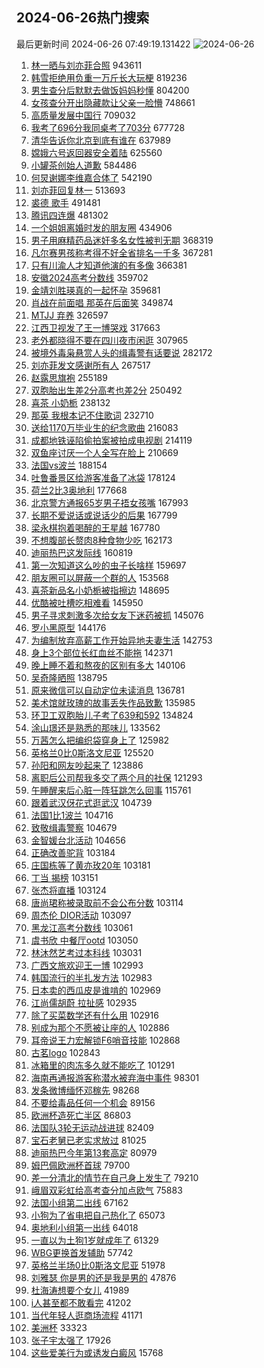 ## 2024-06-26热门搜索 
最后更新时间 2024-06-26 07:49:19.131422 
![2024-06-26](https://imgs-storage.s3.us-east-005.backblazeb2.com/20240626/2024-06-26.png?versionId=4_z8fbbed132d73df8689c40f13_f1095c9863b6ba876_d20240625_m234918_c005_v0501008_t0059_u01719359358918) 
1. [林一晒与刘亦菲合照](https://s.weibo.com/weibo?q=%23%E6%9E%97%E4%B8%80%E6%99%92%E4%B8%8E%E5%88%98%E4%BA%A6%E8%8F%B2%E5%90%88%E7%85%A7%23&t=31&band_rank=1&Refer=top) 943611
1. [韩雪拒绝用负重一万斤长大玩梗](https://s.weibo.com/weibo?q=%23%E9%9F%A9%E9%9B%AA%E6%8B%92%E7%BB%9D%E7%94%A8%E8%B4%9F%E9%87%8D%E4%B8%80%E4%B8%87%E6%96%A4%E9%95%BF%E5%A4%A7%E7%8E%A9%E6%A2%97%23&t=31&band_rank=5&Refer=top) 819236
1. [男生查分后默默去做饭妈妈秒懂](https://s.weibo.com/weibo?q=%23%E7%94%B7%E7%94%9F%E6%9F%A5%E5%88%86%E5%90%8E%E9%BB%98%E9%BB%98%E5%8E%BB%E5%81%9A%E9%A5%AD%E5%A6%88%E5%A6%88%E7%A7%92%E6%87%82%23&t=31&band_rank=2&Refer=top) 804200
1. [女孩查分开出隐藏款让父亲一脸懵](https://s.weibo.com/weibo?q=%23%E5%A5%B3%E5%AD%A9%E6%9F%A5%E5%88%86%E5%BC%80%E5%87%BA%E9%9A%90%E8%97%8F%E6%AC%BE%E8%AE%A9%E7%88%B6%E4%BA%B2%E4%B8%80%E8%84%B8%E6%87%B5%23&t=31&band_rank=6&Refer=top) 748661
1. [高质量发展中国行](https://s.weibo.com/weibo?q=%23%E9%AB%98%E8%B4%A8%E9%87%8F%E5%8F%91%E5%B1%95%E4%B8%AD%E5%9B%BD%E8%A1%8C%23&t=31&band_rank=3&Refer=top) 709032
1. [我考了696分我同桌考了703分](https://s.weibo.com/weibo?q=%23%E6%88%91%E8%80%83%E4%BA%86696%E5%88%86%E6%88%91%E5%90%8C%E6%A1%8C%E8%80%83%E4%BA%86703%E5%88%86%23&t=31&band_rank=4&Refer=top) 677728
1. [清华告诉你北京到底有谁在](https://s.weibo.com/weibo?q=%23%E6%B8%85%E5%8D%8E%E5%91%8A%E8%AF%89%E4%BD%A0%E5%8C%97%E4%BA%AC%E5%88%B0%E5%BA%95%E6%9C%89%E8%B0%81%E5%9C%A8%23&t=31&band_rank=5&Refer=top) 637989
1. [嫦娥六号返回器安全着陆](https://s.weibo.com/weibo?q=%23%E5%AB%A6%E5%A8%A5%E5%85%AD%E5%8F%B7%E8%BF%94%E5%9B%9E%E5%99%A8%E5%AE%89%E5%85%A8%E7%9D%80%E9%99%86%23&t=31&band_rank=3&Refer=top) 625560
1. [小罐茶创始人道歉](https://s.weibo.com/weibo?q=%23%E5%B0%8F%E7%BD%90%E8%8C%B6%E5%88%9B%E5%A7%8B%E4%BA%BA%E9%81%93%E6%AD%89%23&t=31&band_rank=17&Refer=top) 584486
1. [何炅谢娜李维嘉合体了](https://s.weibo.com/weibo?q=%23%E4%BD%95%E7%82%85%E8%B0%A2%E5%A8%9C%E6%9D%8E%E7%BB%B4%E5%98%89%E5%90%88%E4%BD%93%E4%BA%86%23&t=31&band_rank=7&Refer=top) 542190
1. [刘亦菲回复林一](https://s.weibo.com/weibo?q=%23%E5%88%98%E4%BA%A6%E8%8F%B2%E5%9B%9E%E5%A4%8D%E6%9E%97%E4%B8%80%23&t=31&band_rank=8&Refer=top) 513693
1. [裘德 歌手](https://s.weibo.com/weibo?q=%E8%A3%98%E5%BE%B7%20%E6%AD%8C%E6%89%8B&t=31&band_rank=6&Refer=top) 491481
1. [腾讯四连爆](https://s.weibo.com/weibo?q=%23%E8%85%BE%E8%AE%AF%E5%9B%9B%E8%BF%9E%E7%88%86%23&t=31&band_rank=7&Refer=top) 481302
1. [一个姐姐离婚时发的朋友圈](https://s.weibo.com/weibo?q=%E4%B8%80%E4%B8%AA%E5%A7%90%E5%A7%90%E7%A6%BB%E5%A9%9A%E6%97%B6%E5%8F%91%E7%9A%84%E6%9C%8B%E5%8F%8B%E5%9C%88&t=31&band_rank=4&Refer=top) 434906
1. [男子用麻精药品迷奸多名女性被判无期](https://s.weibo.com/weibo?q=%23%E7%94%B7%E5%AD%90%E7%94%A8%E9%BA%BB%E7%B2%BE%E8%8D%AF%E5%93%81%E8%BF%B7%E5%A5%B8%E5%A4%9A%E5%90%8D%E5%A5%B3%E6%80%A7%E8%A2%AB%E5%88%A4%E6%97%A0%E6%9C%9F%23&t=31&band_rank=9&Refer=top) 368319
1. [凡尔赛男孩称考得不好全省排名一千多](https://s.weibo.com/weibo?q=%23%E5%87%A1%E5%B0%94%E8%B5%9B%E7%94%B7%E5%AD%A9%E7%A7%B0%E8%80%83%E5%BE%97%E4%B8%8D%E5%A5%BD%E5%85%A8%E7%9C%81%E6%8E%92%E5%90%8D%E4%B8%80%E5%8D%83%E5%A4%9A%23&t=31&band_rank=10&Refer=top) 367281
1. [只有川渝人才知道他演的有多像](https://s.weibo.com/weibo?q=%E5%8F%AA%E6%9C%89%E5%B7%9D%E6%B8%9D%E4%BA%BA%E6%89%8D%E7%9F%A5%E9%81%93%E4%BB%96%E6%BC%94%E7%9A%84%E6%9C%89%E5%A4%9A%E5%83%8F&t=31&band_rank=12&Refer=top) 366381
1. [安徽2024高考分数线](https://s.weibo.com/weibo?q=%23%E5%AE%89%E5%BE%BD2024%E9%AB%98%E8%80%83%E5%88%86%E6%95%B0%E7%BA%BF%23&t=31&band_rank=10&Refer=top) 359702
1. [金靖刘胜瑛真的一起怀孕](https://s.weibo.com/weibo?q=%23%E9%87%91%E9%9D%96%E5%88%98%E8%83%9C%E7%91%9B%E7%9C%9F%E7%9A%84%E4%B8%80%E8%B5%B7%E6%80%80%E5%AD%95%23&t=31&band_rank=11&Refer=top) 359681
1. [肖战在前面唱 那英在后面笑](https://s.weibo.com/weibo?q=%E8%82%96%E6%88%98%E5%9C%A8%E5%89%8D%E9%9D%A2%E5%94%B1%20%E9%82%A3%E8%8B%B1%E5%9C%A8%E5%90%8E%E9%9D%A2%E7%AC%91&t=31&band_rank=17&Refer=top) 349874
1. [MTJJ 弃养](https://s.weibo.com/weibo?q=MTJJ%20%E5%BC%83%E5%85%BB&t=31&band_rank=13&Refer=top) 326597
1. [江西卫视发了王一博哭戏](https://s.weibo.com/weibo?q=%23%E6%B1%9F%E8%A5%BF%E5%8D%AB%E8%A7%86%E5%8F%91%E4%BA%86%E7%8E%8B%E4%B8%80%E5%8D%9A%E5%93%AD%E6%88%8F%23&t=31&band_rank=14&Refer=top) 317663
1. [老外都晓得不要在四川夜市闲逛](https://s.weibo.com/weibo?q=%23%E8%80%81%E5%A4%96%E9%83%BD%E6%99%93%E5%BE%97%E4%B8%8D%E8%A6%81%E5%9C%A8%E5%9B%9B%E5%B7%9D%E5%A4%9C%E5%B8%82%E9%97%B2%E9%80%9B%23&t=31&band_rank=10&Refer=top) 307965
1. [被境外毒枭悬赏人头的缉毒警有话要说](https://s.weibo.com/weibo?q=%23%E8%A2%AB%E5%A2%83%E5%A4%96%E6%AF%92%E6%9E%AD%E6%82%AC%E8%B5%8F%E4%BA%BA%E5%A4%B4%E7%9A%84%E7%BC%89%E6%AF%92%E8%AD%A6%E6%9C%89%E8%AF%9D%E8%A6%81%E8%AF%B4%23&t=31&band_rank=15&Refer=top) 282172
1. [刘亦菲发文感谢所有人](https://s.weibo.com/weibo?q=%23%E5%88%98%E4%BA%A6%E8%8F%B2%E5%8F%91%E6%96%87%E6%84%9F%E8%B0%A2%E6%89%80%E6%9C%89%E4%BA%BA%23&t=31&band_rank=16&Refer=top) 267517
1. [赵露思旗袍](https://s.weibo.com/weibo?q=%E8%B5%B5%E9%9C%B2%E6%80%9D%E6%97%97%E8%A2%8D&t=31&band_rank=17&Refer=top) 255189
1. [双胞胎出生差2分高考也差2分](https://s.weibo.com/weibo?q=%23%E5%8F%8C%E8%83%9E%E8%83%8E%E5%87%BA%E7%94%9F%E5%B7%AE2%E5%88%86%E9%AB%98%E8%80%83%E4%B9%9F%E5%B7%AE2%E5%88%86%23&t=31&band_rank=10&Refer=top) 250492
1. [喜茶 小奶栀](https://s.weibo.com/weibo?q=%E5%96%9C%E8%8C%B6%20%E5%B0%8F%E5%A5%B6%E6%A0%80&t=31&band_rank=18&Refer=top) 238132
1. [那英 我根本记不住歌词](https://s.weibo.com/weibo?q=%E9%82%A3%E8%8B%B1%20%E6%88%91%E6%A0%B9%E6%9C%AC%E8%AE%B0%E4%B8%8D%E4%BD%8F%E6%AD%8C%E8%AF%8D&t=31&band_rank=41&Refer=top) 232710
1. [送给1170万毕业生的纪念歌曲](https://s.weibo.com/weibo?q=%23%E9%80%81%E7%BB%991170%E4%B8%87%E6%AF%95%E4%B8%9A%E7%94%9F%E7%9A%84%E7%BA%AA%E5%BF%B5%E6%AD%8C%E6%9B%B2%23&t=31&band_rank=26&Refer=top) 216083
1. [成都地铁诬陷偷拍案被拍成电视剧](https://s.weibo.com/weibo?q=%23%E6%88%90%E9%83%BD%E5%9C%B0%E9%93%81%E8%AF%AC%E9%99%B7%E5%81%B7%E6%8B%8D%E6%A1%88%E8%A2%AB%E6%8B%8D%E6%88%90%E7%94%B5%E8%A7%86%E5%89%A7%23&t=31&band_rank=28&Refer=top) 214119
1. [双鱼座讨厌一个人全写在脸上](https://s.weibo.com/weibo?q=%23%E5%8F%8C%E9%B1%BC%E5%BA%A7%E8%AE%A8%E5%8E%8C%E4%B8%80%E4%B8%AA%E4%BA%BA%E5%85%A8%E5%86%99%E5%9C%A8%E8%84%B8%E4%B8%8A%23&t=31&band_rank=19&Refer=top) 210669
1. [法国vs波兰](https://s.weibo.com/weibo?q=%E6%B3%95%E5%9B%BDvs%E6%B3%A2%E5%85%B0&t=31&band_rank=32&Refer=top) 188154
1. [吐鲁番景区给游客准备了冰袋](https://s.weibo.com/weibo?q=%23%E5%90%90%E9%B2%81%E7%95%AA%E6%99%AF%E5%8C%BA%E7%BB%99%E6%B8%B8%E5%AE%A2%E5%87%86%E5%A4%87%E4%BA%86%E5%86%B0%E8%A2%8B%23&t=31&band_rank=10&Refer=top) 178124
1. [荷兰2比3奥地利](https://s.weibo.com/weibo?q=%23%E8%8D%B7%E5%85%B02%E6%AF%943%E5%A5%A5%E5%9C%B0%E5%88%A9%23&t=31&band_rank=18&Refer=top) 177668
1. [北京警方通报65岁男子捂女孩嘴](https://s.weibo.com/weibo?q=%23%E5%8C%97%E4%BA%AC%E8%AD%A6%E6%96%B9%E9%80%9A%E6%8A%A565%E5%B2%81%E7%94%B7%E5%AD%90%E6%8D%82%E5%A5%B3%E5%AD%A9%E5%98%B4%23&t=31&band_rank=20&Refer=top) 167993
1. [长期不爱说话或说话少的后果](https://s.weibo.com/weibo?q=%23%E9%95%BF%E6%9C%9F%E4%B8%8D%E7%88%B1%E8%AF%B4%E8%AF%9D%E6%88%96%E8%AF%B4%E8%AF%9D%E5%B0%91%E7%9A%84%E5%90%8E%E6%9E%9C%23&t=31&band_rank=21&Refer=top) 167799
1. [梁永棋抱着喝醉的王星越](https://s.weibo.com/weibo?q=%23%E6%A2%81%E6%B0%B8%E6%A3%8B%E6%8A%B1%E7%9D%80%E5%96%9D%E9%86%89%E7%9A%84%E7%8E%8B%E6%98%9F%E8%B6%8A%23&t=31&band_rank=49&Refer=top) 167780
1. [不想腹部长赘肉8种食物少吃](https://s.weibo.com/weibo?q=%23%E4%B8%8D%E6%83%B3%E8%85%B9%E9%83%A8%E9%95%BF%E8%B5%98%E8%82%898%E7%A7%8D%E9%A3%9F%E7%89%A9%E5%B0%91%E5%90%83%23&t=31&band_rank=22&Refer=top) 162173
1. [迪丽热巴这发际线](https://s.weibo.com/weibo?q=%23%E8%BF%AA%E4%B8%BD%E7%83%AD%E5%B7%B4%E8%BF%99%E5%8F%91%E9%99%85%E7%BA%BF%23&t=31&band_rank=23&Refer=top) 160819
1. [第一次知道这么吵的虫子长啥样](https://s.weibo.com/weibo?q=%23%E7%AC%AC%E4%B8%80%E6%AC%A1%E7%9F%A5%E9%81%93%E8%BF%99%E4%B9%88%E5%90%B5%E7%9A%84%E8%99%AB%E5%AD%90%E9%95%BF%E5%95%A5%E6%A0%B7%23&t=31&band_rank=35&Refer=top) 159697
1. [朋友圈可以屏蔽一个群的人](https://s.weibo.com/weibo?q=%23%E6%9C%8B%E5%8F%8B%E5%9C%88%E5%8F%AF%E4%BB%A5%E5%B1%8F%E8%94%BD%E4%B8%80%E4%B8%AA%E7%BE%A4%E7%9A%84%E4%BA%BA%23&t=31&band_rank=24&Refer=top) 153568
1. [喜茶新品名小奶栀被指擦边](https://s.weibo.com/weibo?q=%23%E5%96%9C%E8%8C%B6%E6%96%B0%E5%93%81%E5%90%8D%E5%B0%8F%E5%A5%B6%E6%A0%80%E8%A2%AB%E6%8C%87%E6%93%A6%E8%BE%B9%23&t=31&band_rank=31&Refer=top) 148695
1. [优酷被吐槽吃相难看](https://s.weibo.com/weibo?q=%23%E4%BC%98%E9%85%B7%E8%A2%AB%E5%90%90%E6%A7%BD%E5%90%83%E7%9B%B8%E9%9A%BE%E7%9C%8B%23&t=31&band_rank=21&Refer=top) 145950
1. [男子寻求刺激多次给女友下迷药被抓](https://s.weibo.com/weibo?q=%23%E7%94%B7%E5%AD%90%E5%AF%BB%E6%B1%82%E5%88%BA%E6%BF%80%E5%A4%9A%E6%AC%A1%E7%BB%99%E5%A5%B3%E5%8F%8B%E4%B8%8B%E8%BF%B7%E8%8D%AF%E8%A2%AB%E6%8A%93%23&t=31&band_rank=22&Refer=top) 145076
1. [罗小黑原型](https://s.weibo.com/weibo?q=%E7%BD%97%E5%B0%8F%E9%BB%91%E5%8E%9F%E5%9E%8B&t=31&band_rank=25&Refer=top) 144176
1. [为编制放弃高薪工作开始异地夫妻生活](https://s.weibo.com/weibo?q=%23%E4%B8%BA%E7%BC%96%E5%88%B6%E6%94%BE%E5%BC%83%E9%AB%98%E8%96%AA%E5%B7%A5%E4%BD%9C%E5%BC%80%E5%A7%8B%E5%BC%82%E5%9C%B0%E5%A4%AB%E5%A6%BB%E7%94%9F%E6%B4%BB%23&t=31&band_rank=40&Refer=top) 142753
1. [身上3个部位长红血丝不能拖](https://s.weibo.com/weibo?q=%23%E8%BA%AB%E4%B8%8A3%E4%B8%AA%E9%83%A8%E4%BD%8D%E9%95%BF%E7%BA%A2%E8%A1%80%E4%B8%9D%E4%B8%8D%E8%83%BD%E6%8B%96%23&t=31&band_rank=27&Refer=top) 142371
1. [晚上睡不着和熬夜的区别有多大](https://s.weibo.com/weibo?q=%23%E6%99%9A%E4%B8%8A%E7%9D%A1%E4%B8%8D%E7%9D%80%E5%92%8C%E7%86%AC%E5%A4%9C%E7%9A%84%E5%8C%BA%E5%88%AB%E6%9C%89%E5%A4%9A%E5%A4%A7%23&t=31&band_rank=50&Refer=top) 140106
1. [吴奇隆晒照](https://s.weibo.com/weibo?q=%23%E5%90%B4%E5%A5%87%E9%9A%86%E6%99%92%E7%85%A7%23&t=31&band_rank=30&Refer=top) 138795
1. [原来微信可以自动定位未读消息](https://s.weibo.com/weibo?q=%23%E5%8E%9F%E6%9D%A5%E5%BE%AE%E4%BF%A1%E5%8F%AF%E4%BB%A5%E8%87%AA%E5%8A%A8%E5%AE%9A%E4%BD%8D%E6%9C%AA%E8%AF%BB%E6%B6%88%E6%81%AF%23&t=31&band_rank=34&Refer=top) 136781
1. [美术馆就玫瑰的故事丢失作品致歉](https://s.weibo.com/weibo?q=%23%E7%BE%8E%E6%9C%AF%E9%A6%86%E5%B0%B1%E7%8E%AB%E7%91%B0%E7%9A%84%E6%95%85%E4%BA%8B%E4%B8%A2%E5%A4%B1%E4%BD%9C%E5%93%81%E8%87%B4%E6%AD%89%23&t=31&band_rank=26&Refer=top) 135985
1. [环卫工双胞胎儿子考了639和592](https://s.weibo.com/weibo?q=%23%E7%8E%AF%E5%8D%AB%E5%B7%A5%E5%8F%8C%E8%83%9E%E8%83%8E%E5%84%BF%E5%AD%90%E8%80%83%E4%BA%86639%E5%92%8C592%23&t=31&band_rank=47&Refer=top) 134824
1. [涂山璟还是熟悉的那味儿](https://s.weibo.com/weibo?q=%E6%B6%82%E5%B1%B1%E7%92%9F%E8%BF%98%E6%98%AF%E7%86%9F%E6%82%89%E7%9A%84%E9%82%A3%E5%91%B3%E5%84%BF&t=31&band_rank=27&Refer=top) 133562
1. [万茜怎么把编织袋穿身上了](https://s.weibo.com/weibo?q=%23%E4%B8%87%E8%8C%9C%E6%80%8E%E4%B9%88%E6%8A%8A%E7%BC%96%E7%BB%87%E8%A2%8B%E7%A9%BF%E8%BA%AB%E4%B8%8A%E4%BA%86%23&t=31&band_rank=28&Refer=top) 125982
1. [英格兰0比0斯洛文尼亚](https://s.weibo.com/weibo?q=%23%E8%8B%B1%E6%A0%BC%E5%85%B00%E6%AF%940%E6%96%AF%E6%B4%9B%E6%96%87%E5%B0%BC%E4%BA%9A%23&t=31&band_rank=44&Refer=top) 125520
1. [孙阳和网友吵起来了](https://s.weibo.com/weibo?q=%23%E5%AD%99%E9%98%B3%E5%92%8C%E7%BD%91%E5%8F%8B%E5%90%B5%E8%B5%B7%E6%9D%A5%E4%BA%86%23&t=31&band_rank=29&Refer=top) 123886
1. [离职后公司帮我多交了两个月的社保](https://s.weibo.com/weibo?q=%23%E7%A6%BB%E8%81%8C%E5%90%8E%E5%85%AC%E5%8F%B8%E5%B8%AE%E6%88%91%E5%A4%9A%E4%BA%A4%E4%BA%86%E4%B8%A4%E4%B8%AA%E6%9C%88%E7%9A%84%E7%A4%BE%E4%BF%9D%23&t=31&band_rank=47&Refer=top) 121293
1. [午睡醒来后心脏一阵狂跳怎么回事](https://s.weibo.com/weibo?q=%23%E5%8D%88%E7%9D%A1%E9%86%92%E6%9D%A5%E5%90%8E%E5%BF%83%E8%84%8F%E4%B8%80%E9%98%B5%E7%8B%82%E8%B7%B3%E6%80%8E%E4%B9%88%E5%9B%9E%E4%BA%8B%23&t=31&band_rank=50&Refer=top) 115761
1. [跟着武汉伢花式逛武汉](https://s.weibo.com/weibo?q=%23%E8%B7%9F%E7%9D%80%E6%AD%A6%E6%B1%89%E4%BC%A2%E8%8A%B1%E5%BC%8F%E9%80%9B%E6%AD%A6%E6%B1%89%23&t=31&band_rank=30&Refer=top) 104739
1. [法国1比1波兰](https://s.weibo.com/weibo?q=%23%E6%B3%95%E5%9B%BD1%E6%AF%941%E6%B3%A2%E5%85%B0%23&t=31&band_rank=25&Refer=top) 104716
1. [致敬缉毒警察](https://s.weibo.com/weibo?q=%23%E8%87%B4%E6%95%AC%E7%BC%89%E6%AF%92%E8%AD%A6%E5%AF%9F%23&t=31&band_rank=38&Refer=top) 104679
1. [金智媛台北活动](https://s.weibo.com/weibo?q=%E9%87%91%E6%99%BA%E5%AA%9B%E5%8F%B0%E5%8C%97%E6%B4%BB%E5%8A%A8&t=31&band_rank=33&Refer=top) 104656
1. [正确改善驼背](https://s.weibo.com/weibo?q=%E6%AD%A3%E7%A1%AE%E6%94%B9%E5%96%84%E9%A9%BC%E8%83%8C&t=31&band_rank=34&Refer=top) 103184
1. [庄国栋等了黄亦玫20年](https://s.weibo.com/weibo?q=%23%E5%BA%84%E5%9B%BD%E6%A0%8B%E7%AD%89%E4%BA%86%E9%BB%84%E4%BA%A6%E7%8E%AB20%E5%B9%B4%23&t=31&band_rank=35&Refer=top) 103181
1. [丁当 揭榜](https://s.weibo.com/weibo?q=%E4%B8%81%E5%BD%93%20%E6%8F%AD%E6%A6%9C&t=31&band_rank=36&Refer=top) 103151
1. [张杰将直播](https://s.weibo.com/weibo?q=%23%E5%BC%A0%E6%9D%B0%E5%B0%86%E7%9B%B4%E6%92%AD%23&t=31&band_rank=37&Refer=top) 103124
1. [唐尚珺称被录取前不会公布分数](https://s.weibo.com/weibo?q=%23%E5%94%90%E5%B0%9A%E7%8F%BA%E7%A7%B0%E8%A2%AB%E5%BD%95%E5%8F%96%E5%89%8D%E4%B8%8D%E4%BC%9A%E5%85%AC%E5%B8%83%E5%88%86%E6%95%B0%23&t=31&band_rank=38&Refer=top) 103114
1. [周杰伦 DIOR活动](https://s.weibo.com/weibo?q=%E5%91%A8%E6%9D%B0%E4%BC%A6%20DIOR%E6%B4%BB%E5%8A%A8&t=31&band_rank=39&Refer=top) 103097
1. [黑龙江高考分数线](https://s.weibo.com/weibo?q=%23%E9%BB%91%E9%BE%99%E6%B1%9F%E9%AB%98%E8%80%83%E5%88%86%E6%95%B0%E7%BA%BF%23&t=31&band_rank=40&Refer=top) 103061
1. [虞书欣 中餐厅ootd](https://s.weibo.com/weibo?q=%E8%99%9E%E4%B9%A6%E6%AC%A3%20%E4%B8%AD%E9%A4%90%E5%8E%85ootd&t=31&band_rank=41&Refer=top) 103050
1. [林沐然艺考过本科线](https://s.weibo.com/weibo?q=%23%E6%9E%97%E6%B2%90%E7%84%B6%E8%89%BA%E8%80%83%E8%BF%87%E6%9C%AC%E7%A7%91%E7%BA%BF%23&t=31&band_rank=42&Refer=top) 103031
1. [广西文旅欢迎王一博](https://s.weibo.com/weibo?q=%23%E5%B9%BF%E8%A5%BF%E6%96%87%E6%97%85%E6%AC%A2%E8%BF%8E%E7%8E%8B%E4%B8%80%E5%8D%9A%23&t=31&band_rank=43&Refer=top) 102993
1. [韩国流行的半扎发方法](https://s.weibo.com/weibo?q=%E9%9F%A9%E5%9B%BD%E6%B5%81%E8%A1%8C%E7%9A%84%E5%8D%8A%E6%89%8E%E5%8F%91%E6%96%B9%E6%B3%95&t=31&band_rank=44&Refer=top) 102983
1. [日本卖的西瓜皮是谁啃的](https://s.weibo.com/weibo?q=%23%E6%97%A5%E6%9C%AC%E5%8D%96%E7%9A%84%E8%A5%BF%E7%93%9C%E7%9A%AE%E6%98%AF%E8%B0%81%E5%95%83%E7%9A%84%23&t=31&band_rank=45&Refer=top) 102969
1. [江尚儒胡蔚 拉扯感](https://s.weibo.com/weibo?q=%E6%B1%9F%E5%B0%9A%E5%84%92%E8%83%A1%E8%94%9A%20%E6%8B%89%E6%89%AF%E6%84%9F&t=31&band_rank=46&Refer=top) 102935
1. [除了买菜数学还有什么用](https://s.weibo.com/weibo?q=%23%E9%99%A4%E4%BA%86%E4%B9%B0%E8%8F%9C%E6%95%B0%E5%AD%A6%E8%BF%98%E6%9C%89%E4%BB%80%E4%B9%88%E7%94%A8%23&t=31&band_rank=47&Refer=top) 102916
1. [别成为那个不愿被让座的人](https://s.weibo.com/weibo?q=%23%E5%88%AB%E6%88%90%E4%B8%BA%E9%82%A3%E4%B8%AA%E4%B8%8D%E6%84%BF%E8%A2%AB%E8%AE%A9%E5%BA%A7%E7%9A%84%E4%BA%BA%23&t=31&band_rank=48&Refer=top) 102886
1. [耳帝说王力宏解锁F6哨音技能](https://s.weibo.com/weibo?q=%E8%80%B3%E5%B8%9D%E8%AF%B4%E7%8E%8B%E5%8A%9B%E5%AE%8F%E8%A7%A3%E9%94%81F6%E5%93%A8%E9%9F%B3%E6%8A%80%E8%83%BD&t=31&band_rank=49&Refer=top) 102868
1. [古茗logo](https://s.weibo.com/weibo?q=%E5%8F%A4%E8%8C%97logo&t=31&band_rank=50&Refer=top) 102843
1. [冰箱里的肉冻多久就不能吃了](https://s.weibo.com/weibo?q=%23%E5%86%B0%E7%AE%B1%E9%87%8C%E7%9A%84%E8%82%89%E5%86%BB%E5%A4%9A%E4%B9%85%E5%B0%B1%E4%B8%8D%E8%83%BD%E5%90%83%E4%BA%86%23&t=31&band_rank=31&Refer=top) 101291
1. [海南再通报游客称潜水被弃海中事件](https://s.weibo.com/weibo?q=%23%E6%B5%B7%E5%8D%97%E5%86%8D%E9%80%9A%E6%8A%A5%E6%B8%B8%E5%AE%A2%E7%A7%B0%E6%BD%9C%E6%B0%B4%E8%A2%AB%E5%BC%83%E6%B5%B7%E4%B8%AD%E4%BA%8B%E4%BB%B6%23&t=31&band_rank=48&Refer=top) 98301
1. [发条微博缅怀邓稼先](https://s.weibo.com/weibo?q=%23%E5%8F%91%E6%9D%A1%E5%BE%AE%E5%8D%9A%E7%BC%85%E6%80%80%E9%82%93%E7%A8%BC%E5%85%88%23&t=31&band_rank=10&Refer=top) 98268
1. [不要给毒品任何一个机会](https://s.weibo.com/weibo?q=%23%E4%B8%8D%E8%A6%81%E7%BB%99%E6%AF%92%E5%93%81%E4%BB%BB%E4%BD%95%E4%B8%80%E4%B8%AA%E6%9C%BA%E4%BC%9A%23&t=31&band_rank=38&Refer=top) 89156
1. [欧洲杯造死亡半区](https://s.weibo.com/weibo?q=%23%E6%AC%A7%E6%B4%B2%E6%9D%AF%E9%80%A0%E6%AD%BB%E4%BA%A1%E5%8D%8A%E5%8C%BA%23&t=31&band_rank=43&Refer=top) 86803
1. [法国队3轮无运动战进球](https://s.weibo.com/weibo?q=%23%E6%B3%95%E5%9B%BD%E9%98%9F3%E8%BD%AE%E6%97%A0%E8%BF%90%E5%8A%A8%E6%88%98%E8%BF%9B%E7%90%83%23&t=31&band_rank=47&Refer=top) 82409
1. [宝石老舅已老实求放过](https://s.weibo.com/weibo?q=%23%E5%AE%9D%E7%9F%B3%E8%80%81%E8%88%85%E5%B7%B2%E8%80%81%E5%AE%9E%E6%B1%82%E6%94%BE%E8%BF%87%23&t=31&band_rank=45&Refer=top) 81025
1. [迪丽热巴今年第13套高定](https://s.weibo.com/weibo?q=%23%E8%BF%AA%E4%B8%BD%E7%83%AD%E5%B7%B4%E4%BB%8A%E5%B9%B4%E7%AC%AC13%E5%A5%97%E9%AB%98%E5%AE%9A%23&t=31&band_rank=48&Refer=top) 80979
1. [姆巴佩欧洲杯首球](https://s.weibo.com/weibo?q=%E5%A7%86%E5%B7%B4%E4%BD%A9%E6%AC%A7%E6%B4%B2%E6%9D%AF%E9%A6%96%E7%90%83&t=31&band_rank=48&Refer=top) 79700
1. [差一分清北的情节在自己身上发生了](https://s.weibo.com/weibo?q=%23%E5%B7%AE%E4%B8%80%E5%88%86%E6%B8%85%E5%8C%97%E7%9A%84%E6%83%85%E8%8A%82%E5%9C%A8%E8%87%AA%E5%B7%B1%E8%BA%AB%E4%B8%8A%E5%8F%91%E7%94%9F%E4%BA%86%23&t=31&band_rank=33&Refer=top) 79210
1. [峨眉双彩虹给高考查分加点欧气](https://s.weibo.com/weibo?q=%23%E5%B3%A8%E7%9C%89%E5%8F%8C%E5%BD%A9%E8%99%B9%E7%BB%99%E9%AB%98%E8%80%83%E6%9F%A5%E5%88%86%E5%8A%A0%E7%82%B9%E6%AC%A7%E6%B0%94%23&t=31&band_rank=10&Refer=top) 75883
1. [法国小组第二出线](https://s.weibo.com/weibo?q=%23%E6%B3%95%E5%9B%BD%E5%B0%8F%E7%BB%84%E7%AC%AC%E4%BA%8C%E5%87%BA%E7%BA%BF%23&t=31&band_rank=46&Refer=top) 67162
1. [小狗为了省电把自己热化了](https://s.weibo.com/weibo?q=%23%E5%B0%8F%E7%8B%97%E4%B8%BA%E4%BA%86%E7%9C%81%E7%94%B5%E6%8A%8A%E8%87%AA%E5%B7%B1%E7%83%AD%E5%8C%96%E4%BA%86%23&t=31&band_rank=47&Refer=top) 65073
1. [奥地利小组第一出线](https://s.weibo.com/weibo?q=%23%E5%A5%A5%E5%9C%B0%E5%88%A9%E5%B0%8F%E7%BB%84%E7%AC%AC%E4%B8%80%E5%87%BA%E7%BA%BF%23&t=31&band_rank=48&Refer=top) 64018
1. [一直以为土狗1岁就成年了](https://s.weibo.com/weibo?q=%23%E4%B8%80%E7%9B%B4%E4%BB%A5%E4%B8%BA%E5%9C%9F%E7%8B%971%E5%B2%81%E5%B0%B1%E6%88%90%E5%B9%B4%E4%BA%86%23&t=31&band_rank=40&Refer=top) 61329
1. [WBG更换首发辅助](https://s.weibo.com/weibo?q=%23WBG%E6%9B%B4%E6%8D%A2%E9%A6%96%E5%8F%91%E8%BE%85%E5%8A%A9%23&t=31&band_rank=48&Refer=top) 57742
1. [英格兰半场0比0斯洛文尼亚](https://s.weibo.com/weibo?q=%23%E8%8B%B1%E6%A0%BC%E5%85%B0%E5%8D%8A%E5%9C%BA0%E6%AF%940%E6%96%AF%E6%B4%9B%E6%96%87%E5%B0%BC%E4%BA%9A%23&t=31&band_rank=47&Refer=top) 51978
1. [刘雅瑟 你是男的还是我是男的](https://s.weibo.com/weibo?q=%E5%88%98%E9%9B%85%E7%91%9F%20%E4%BD%A0%E6%98%AF%E7%94%B7%E7%9A%84%E8%BF%98%E6%98%AF%E6%88%91%E6%98%AF%E7%94%B7%E7%9A%84&t=31&band_rank=45&Refer=top) 47876
1. [杜海涛想要个女儿](https://s.weibo.com/weibo?q=%23%E6%9D%9C%E6%B5%B7%E6%B6%9B%E6%83%B3%E8%A6%81%E4%B8%AA%E5%A5%B3%E5%84%BF%23&t=31&band_rank=44&Refer=top) 41989
1. [i人甚至都不敢看完](https://s.weibo.com/weibo?q=i%E4%BA%BA%E7%94%9A%E8%87%B3%E9%83%BD%E4%B8%8D%E6%95%A2%E7%9C%8B%E5%AE%8C&t=31&band_rank=41&Refer=top) 41202
1. [当代年轻人逛商场流程](https://s.weibo.com/weibo?q=%23%E5%BD%93%E4%BB%A3%E5%B9%B4%E8%BD%BB%E4%BA%BA%E9%80%9B%E5%95%86%E5%9C%BA%E6%B5%81%E7%A8%8B%23&t=31&band_rank=50&Refer=top) 41171
1. [美洲杯](https://s.weibo.com/weibo?q=%E7%BE%8E%E6%B4%B2%E6%9D%AF&t=31&band_rank=31&Refer=top) 33323
1. [张子宇太强了](https://s.weibo.com/weibo?q=%23%E5%BC%A0%E5%AD%90%E5%AE%87%E5%A4%AA%E5%BC%BA%E4%BA%86%23&t=31&band_rank=47&Refer=top) 17926
1. [这些爱美行为或诱发白癜风](https://s.weibo.com/weibo?q=%23%E8%BF%99%E4%BA%9B%E7%88%B1%E7%BE%8E%E8%A1%8C%E4%B8%BA%E6%88%96%E8%AF%B1%E5%8F%91%E7%99%BD%E7%99%9C%E9%A3%8E%23&t=31&band_rank=50&Refer=top) 15768
